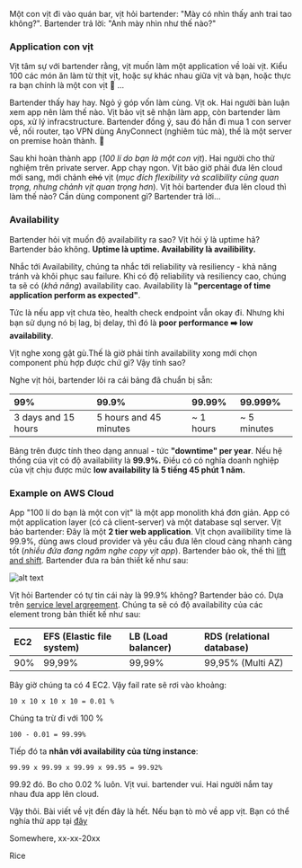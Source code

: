 Một con vịt đi vào quán bar, vịt hỏi bartender: "Mày có nhìn thấy anh trai tao không?". Bartender trả lời: "Anh mày nhìn như thế nào?"

### Application con vịt

Vịt tâm sự với bartender rằng, vịt muốn làm một application về loài vịt. Kiểu 100 các món ăn làm từ thịt vịt, hoặc sự khác nhau giữa vịt và bạn, hoặc thực ra bạn chính là một con vịt :baby_chick: ... 

Bartender thấy hay hay. Ngỏ ý góp vốn làm cùng. Vịt ok. Hai người bàn luận xem app nên làm thế nào. Vịt bảo vịt sẽ nhận làm app, còn bartender làm ops, xử lý infracstructure. Bartender đồng ý, sau đó hắn đi mua 1 con server về, nối router, tạo VPN dùng AnyConnect (nghiêm túc mà), thế là một server on premise hoàn thành. :dancer:

Sau khi hoàn thành app (*100 lí do bạn là một con vịt*). Hai người cho thử nghiệm trên private server. App chạy ngon. Vịt bảo giờ phải đưa lên cloud mới sang, mới chảnh ~~chó~~ vịt (*mục đích flexibility và scalibility cũng quan trọng, nhưng chảnh vịt quan trọng hơn*). Vịt hỏi bartender đưa lên cloud thì làm thế nào? Cần dùng component gì? Bartender trả lời...


### Availability

Bartender hỏi vịt muốn độ availability ra sao? Vịt hỏi ý là uptime hả? Bartender bảo không. **Uptime là uptime. Availability là availibility.**

Nhắc tới Availability, chúng ta nhắc tới reliability và resiliency - khả năng tránh và khôi phục sau failure. Khi có độ reliability và resiliency cao, chúng ta sẽ có (*khả năng*) availability cao. Availability là **"percentage of time application perform as expected"**. 

Tức là nếu app vịt chưa tèo, health check endpoint vẫn okay đi. Nhưng khi bạn sử dụng nó bị lag, bị delay, thì đó là **poor performance :arrow_right: low availability**.

Vịt nghe xong gật gù.Thế là giờ phải tính availability xong mới chọn component phù hợp được chứ gì? Vậy tính sao?

Nghe vịt hỏi, bartender lôi ra cái bảng đã chuẩn bị sẵn:

| 99% |    99.9%    | 99.99%    | 99.999% |
| :---- | :---- | :---- | :---- |
| 3 days and 15 hours |    5 hours and 45 minutes |    ~ 1 hours    | ~ 5 minutes |

Bảng trên được tính theo dạng annual - tức **"downtime" per year**. Nếu hệ thống cúa vịt có độ availability là **99.9%.** Điều có có nghĩa doanh nghiệp của vịt chịu được mức **low availability là 5 tiếng 45 phút 1 năm.** 

### Example on AWS Cloud

App "100 lí do bạn là một con vịt" là một app monolith khá đơn giản. App có một application layer (có cả client-server) và một database sql server. Vịt bảo bartender: Đây là một **2 tier web application**. Vịt chọn availibility time là 99.9%, dùng aws cloud provider và yêu cầu đưa lên cloud càng nhanh càng tốt (*nhiều đứa đang ngăm nghe copy vịt app*). Bartender bảo ok, thế thì [lift and shift](https://www.ibm.com/cloud/learn/lift-and-shift). Bartender đưa ra bản thiết kế như sau:


![alt text](https://s3-ap-southeast-1.amazonaws.com/kipalog.com/tkjrklfqfl_image.png)

Vịt hỏi Bartender có tự tin cái này là 99.9% không? Bartender bảo có. Dựa trên [service level argreement](https://en.wikipedia.org/wiki/Service-level_agreement#:~:text=%20Service%20level%20agreements%20are%20also%20defined%20at,a%20routine%20service%20to%20all%20the...%20More%20). Chúng ta sẽ có độ availability của các element trong bản thiết kế như sau:

| EC2 | EFS (Elastic file system)| LB (Load balancer) | RDS (relational database) |
| :--- | :--- | :--- | :--- |
| 90% |99,99%| 99,99% | 99,95% (Multi AZ) |

Bây giờ chúng ta có 4 EC2. Vậy fail rate sẽ rơi vào khoảng:

```
10 x 10 x 10 x 10 = 0.01 %
```

Chúng ta trừ đi với 100 %

```
100 - 0.01 = 99.99%
```
Tiếp đó ta **nhân với availability của từng instance**:
```
99.99 x 99.99 x 99.99 x 99.95 = 99.92%
```

99.92 đó. Bo cho 0.02 % luôn. Vịt vui. bartender vui. Hai người nắm tay nhau đưa app lên cloud.

Vậy thôi. Bài viết về vịt đến đây là hết. Nếu bạn tò mò về app vịt. Bạn có thể nghía thử app tại [đây](https://1-trong-100-lí-do-bạn-là-một-con-vịt.com)

Somewhere, xx-xx-20xx

Rice